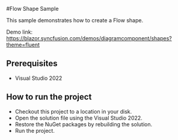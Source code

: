 #Flow Shape Sample

This sample demonstrates how to create a Flow shape.

Demo link:
https://blazor.syncfusion.com/demos/diagramcomponent/shapes?theme=fluent


## Prerequisites

* Visual Studio 2022

## How to run the project

* Checkout this project to a location in your disk.
* Open the solution file using the Visual Studio 2022.
* Restore the NuGet packages by rebuilding the solution.
* Run the project.
